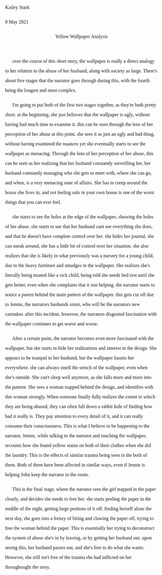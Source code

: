 
<p style="line-height: 2; font-family: Times New Roman; font-size:16px">Kailey Stark</p>
<p style="line-height: 2; font-family: Times New Roman; font-size:16px">8 May 2021</p>
<p style="text-align: center; line-height: 2; font-family: Times New Roman; font-size:16px">Yellow Wallpaper Analysis </p>
<!--  -->
<br>
<!--  -->
<!--  -->
<p style="line-height: 2; font-family: Times New Roman; font-size: 16px;">
&nbsp;&nbsp;&nbsp;&nbsp;&nbsp;
over the course of this short story, the wallpaper is really a direct analogy to her relation to the abuse of her husband, along with society as large. There's about five stages that the narrator goes through during this, with the fourth being the longest and most complex.
</p>
<p style="line-height: 2; font-family: Times New Roman; font-size: 16px;">
&nbsp;&nbsp;&nbsp;&nbsp;&nbsp;
I'm going to put both of the first two stages together, as they're both pretty short. at the beginning, she just believes that the wallpaper is ugly, without having had much time to examine it. this can be seen through the lens of her perception of her abuse at this point. she sees it as just an ugly and bad thing, without having examined the nuances yet
<!--  -->
 she eventually starts to see the wallpaper as menacing. Through the lens of her perception of her abuse, this can be seen as her realizing that her husband constantly surveilling her, her husband constantly managing who she gets to meet with, where she can go, and when, is a very menacing state of affairs. She has to creep around the house she lives in, and not feeling safe in your own house is one of the worst things that you can ever feel.
 </p>
 <p style="line-height: 2; font-family: Times New Roman; font-size: 16px;">
 &nbsp;&nbsp;&nbsp;&nbsp;&nbsp;
 she starts to see the holes at the edge of the wallpaper, showing the holes of her abuse. she starts to see that her husband cant see everything she does, and that he doesn't have complete control over her. she hides her journal, she can sneak around, she has a little bit of control over her situation. she also realizes that she is likely in what previously was a nursery for a young child, due to the heavy furniture and smudges in the wallpaper. She realizes she's literally being treated like a sick child, being told she needs bed rest until she gets better, even when she complains that it isnt helping.
<!--  -->
<!--  -->
 the narrator starts to notice a patern behind the main pattern of the wallpaper. this gets cut off due to Jennie, the narrators husbands sister, who will be the narrators new caretaker. after this incident, however, the narrators disgusted fascination with the wallpaper continues to get worse and worse.
 </p>
 <p style="line-height: 2; font-family: Times New Roman; font-size: 16px;">
 &nbsp;&nbsp;&nbsp;&nbsp;&nbsp;
 <!--  -->
 <!--  -->
 After a certain point, the narrator becomes even more fascinated with the wallpaper, but she starts to hide her realizations and interest in the design. She appears to be tranquil to her husband, but the wallpaper haunts her everywhere. she can always smell the stench of the wallpaper, even when she's outside. She can't sleep well anymore, as she falls more and more into the pattern. She sees a woman trapped behind the design, and identifies with this woman strongly. 
 <!--  -->
 When someone finally fully realizes the extent to which they are being abused, they can often fall down a rabbit hole of finding how bad it really is. They pay attention to every detail of it, and it can really consume their consciousness. This is what I believe to be happening to the narrator.
 <!--  -->
 Jennie, while talking to the narrator and touching the wallpaper, recounts how she found yellow stains on both of their clothes when she did the laundry. This is the effects of similar trauma being seen in the both of them. Both of them have been affected in similar ways, even if Jennie is helping John keep the narrator in the room.
 </p>
 <p style="line-height: 2; font-family: Times New Roman; font-size: 16px;">
 &nbsp;&nbsp;&nbsp;&nbsp;&nbsp;
 <!--  -->
 <!--  -->
 This is the final stage, where the narrator sees the girl trapped in the paper clearly, and decides she needs to free her. she starts peeling the paper in the middle of the night, getting large portions of it off. finding herself alone the next day, she goes into a frenzy of biting and clawing the paper off, trying to free the woman behind the paper. This is essentially her trying to deconstruct the system of abuse she's in by leaving, or by getting her husband out. upon seeing this, her husband passes out, and she's free to do what she wants. However, she still isn't free of the trauma she had inflicted on her throughought the story. 
 </p>